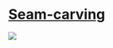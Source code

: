 # [Seam-carving](https://coursera.cs.princeton.edu/algs4/assignments/seam/specification.php)
<img src="https://github.com/pzl233/Princeton_Algorithms/blob/master/Seam%20Carving/coursera.cs.princeton.edu%20(2)-gigapixel-scale-4_00x.jpg"><br>
